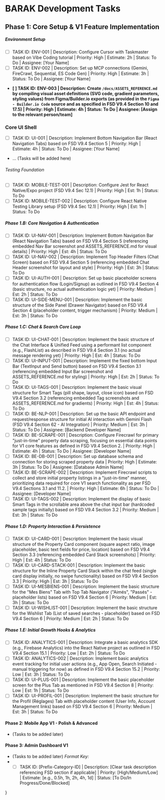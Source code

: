 # BARAK Development Tasks

## Phase 1: Core Setup & V1 Feature Implementation

##### Environment Setup
*  [ ] TASK ID: ENV-001 | Description: Configure Cursor with Taskmaster based on Vibe Coding tutorial | Priority: High | Estimate: 2h | Status: To Do | Assignee: [Your Name]
*  [ ] TASK ID: ENV-002 | Description: Set up MCP connections (Gemini, FireCrawl, Sequential, ES Code Gen) | Priority: High | Estimate: 3h | Status: To Do | Assignee: [Your Name]
*  **[ ] TASK ID: ENV-003 | Description: Create `/docs/ASSETS_REFERENCE.md` by compiling visual asset definitions (SVG code, gradient parameters, styling values) from Figma/Builder.io exports (as provided in the `Figma - Builder.io Code` source and as specified in FSD V9.4 Section 10 and 17.5) | Priority: High | Estimate: 4h | Status: To Do | Assignee: [Assign to the relevant person/team]**

### Core UI Shell
- [ ] TASK ID: UI-001 | Description: Implement Bottom Navigation Bar (React Navigation Tabs) based on FSD V9.4 Section 5 | Priority: High | Estimate: 4h | Status: To Do | Assignee: [Your Name]
*   ... (Tasks will be added here)

###### Testing Foundation
*  [ ] TASK ID: MOBILE-TEST-001 | Description: Configure Jest for React Native/Expo project (FSD V9.4 Sec 12.1) | Priority: High | Est: 1h | Status: To Do
*  [ ] TASK ID: MOBILE-TEST-002 | Description: Configure React Native Testing Library setup (FSD V9.4 Sec 12.1) | Priority: High | Est: 1h | Status: To Do

##### Phase 1.B: Core Navigation & Authentication
*  [ ] TASK ID: UI-NAV-001 | Description: Implement Bottom Navigation Bar (React Navigation Tabs) based on FSD V9.4 Section 5 (referencing embedded Nav Bar screenshot and ASSETS_REFERENCE.md for visual details) | Priority: High | Est: 4h | Status: To Do
*  [ ] TASK ID: UI-NAV-002 | Description: Implement Top Header Filters (Chat Screen) based on FSD V9.4 Section 5 (referencing embedded Chat Header screenshot for layout and style) | Priority: High | Est: 3h | Status: To Do
*  [ ] TASK ID: UI-AUTH-001 | Description: Set up basic placeholder screens for authentication flow (Login/Signup) as outlined in FSD V9.4 Section 4 (basic structure, no actual authentication logic yet) | Priority: Medium | Est: 2h | Status: To Do
*  [ ] TASK ID: UI-SIDE-MENU-001 | Description: Implement the basic structure of the Side Panel (Drawer Navigator) based on FSD V9.4 Section 4 (placeholder content, trigger mechanism) | Priority: Medium | Est: 3h | Status: To Do

##### Phase 1.C: Chat & Search Core Loop
*  [ ] TASK ID: UI-CHAT-001 | Description: Implement the basic structure of the Chat Interface & Unified Feed using a performant list component (e.g., FlashList) as described in FSD V9.4 Section 3.1 (no actual message rendering yet) | Priority: High | Est: 4h | Status: To Do
*  [ ] TASK ID: UI-INPUT-001 | Description: Implement the fixed bottom Input Bar (TextInput and Send button) based on FSD V9.4 Section 3.1 (referencing embedded Input Bar screenshot and ASSETS_REFERENCE.md for styling) | Priority: High | Est: 2h | Status: To Do
*  [ ] TASK ID: UI-TAGS-001 | Description: Implement the basic visual structure for Smart Tags (pill shape, layout, close icon) based on FSD V9.4 Section 3.2 (referencing embedded Tag screenshots and ASSETS_REFERENCE.md for gradients) | Priority: High | Est: 4h | Status: To Do
*  [ ] TASK ID: BE-NLP-001 | Description: Set up the basic API endpoint and request/response structure for initial AI interaction with Gemini Flash (FSD V9.4 Section 62 - AI Integration) | Priority: Medium | Est: 3h | Status: To Do | Assignee: [Backend Developer Name]
*  [ ] TASK ID: BE-SCRAPE-001 | Description: Configure Firecrawl for primary "just-in-time" property data scraping, focusing on essential data points for V1 core features as defined in FSD V9.4 Section 2. | Priority: High | Estimate: 4h | Status: To Do | Assignee: [Developer Name]
*  [ ] TASK ID: BE-DB-001 | Description: Set up database schema and connection for storing scraped property data | Priority: High | Estimate: 3h | Status: To Do | Assignee: [Database Admin Name]
*  [ ] TASK ID: BE-SCRAPE-002 | Description: Implement Firecrawl scripts to collect and store initial property listings in a "just-in-time" manner, prioritizing data required for core V1 search functionality as per FSD V9.4 Sections 3.1 and 11.2. | Priority: High | Estimate: 6h | Status: To Do | Assignee: [Developer Name]
*  [ ] TASK ID: UI-TAGS-002 | Description: Implement the display of basic Smart Tags in the scrollable area above the chat input bar (hardcoded sample tags initially) based on FSD V9.4 Section 3.2 | Priority: Medium | Est: 3h | Status: To Do

##### Phase 1.D: Property Interaction & Persistence
*  [ ] TASK ID: UI-CARD-001 | Description: Implement the basic visual structure of the Property Card component (square aspect ratio, image placeholder, basic text fields for price, location) based on FSD V9.4 Section 3.3 (referencing embedded Card Stack screenshots) | Priority: High | Est: 4h | Status: To Do
*  [ ] TASK ID: UI-CARD-STACK-001 | Description: Implement the basic structure for the Inline Property Card Stack within the chat feed (single card display initially, no swipe functionality) based on FSD V9.4 Section 3.3 | Priority: High | Est: 3h | Status: To Do
*  [ ] TASK ID: UI-MESBIENS-001 | Description: Implement the basic structure for the "Mes Biens" Tab with Top Tab Navigator ("Aimés", "Passés" - placeholder lists) based on FSD V9.4 Section 6 | Priority: Medium | Est: 3h | Status: To Do
*  [ ] TASK ID: UI-WISHLIST-001 | Description: Implement the basic structure for the Wishlist Tab (List of saved searches - placeholder) based on FSD V9.4 Section 6 | Priority: Medium | Est: 2h | Status: To Do

##### Phase 1.E: Initial Growth Hooks & Analytics
*  [ ] TASK ID: ANALYTICS-001 | Description: Integrate a basic analytics SDK (e.g., Firebase Analytics) into the React Native project as outlined in FSD V9.4 Section 15.1 | Priority: Low | Est: 2h | Status: To Do
*  [ ] TASK ID: ANALYTICS-002 | Description: Implement basic analytics event tracking for initial user actions (e.g., App Open, Search Initiated - manual triggering for now) as defined in FSD V9.4 Section 15.2 | Priority: Low | Est: 3h | Status: To Do
*  [ ] TASK ID: UI-PLUS-001 | Description: Implement the basic placeholder screen for the Plus Tab as mentioned in FSD V9.4 Section 8 | Priority: Low | Est: 1h | Status: To Do
*  [ ] TASK ID: UI-PROFIL-001 | Description: Implement the basic structure for the Profil (Réglages) Tab with placeholder content (User Info, Account Management links) based on FSD V9.4 Section 6 | Priority: Medium | Est: 3h | Status: To Do

#### Phase 2: Mobile App V1 - Polish & Advanced
*  (Tasks to be added later)
#### Phase 3: Admin Dashboard V1
*  (Tasks to be added later)
*Format Key:*
*  - [ ] TASK ID: [Prefix-Category-ID] | Description: [Clear task description referencing FSD section if applicable] | Priority: [High/Medium/Low] | Estimate: [e.g., 0.5h, 1h, 2h, 4h, 1d] | Status: [To Do/In Progress/Done/Blocked]

}